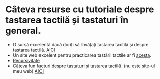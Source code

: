 # Câteva resurse cu tutoriale despre tastarea tactilă și tastaturi în general.

- O sursă excelentă dacă doriți să învățați tastarea tactilă și despre tastarea tactilă. [AICI](https://en.wikipedia.org/wiki/Touch_typing)
- Un site web excelent pentru practicarea tastării tactile ar fi [acesta](https://king-typer.herokuapp.com/).
- [Recursivitate](touch-typing.md)
- Câteva fun facturi despre tastaturi și tastarea tactilă. (nu este site-ul meu web) [AICI](https://keyshorts.com/blogs/blog/41838657-31-weird-fun-facts-about-computer-keyboards-you-didnt-know-about)